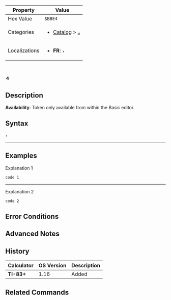 | Property      | Value |
|---------------|-------|
| Hex Value     | `$BBE4`|
| Categories    | <ul><li>[Catalog](<../categories/Catalog.md>) > [₄](<../categories/Catalog.md#₄>)</li></ul> |
| Localizations | <ul><li><b>FR</b>: `₄`</li></ul> |

# `₄`

## Description



<b>Availability</b>: Token only available from within the Basic editor.

## Syntax
`₄`

<hr>

## Examples

Explanation 1
```ti-basic
code 1
```
---
Explanation 2
```ti-basic
code 2
```

## Error Conditions


## Advanced Notes


## History
| Calculator | OS Version | Description |
|------------|------------|-------------|
| <b>TI-83+</b> | 1.16 | Added

## Related Commands

    